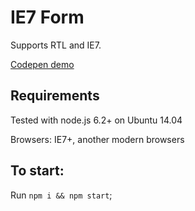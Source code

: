 # IE7 Form

Supports RTL and IE7.

[Codepen demo](https://codepen.io/flareair/pen/pbAKyr)

## Requirements

Tested with node.js 6.2+ on Ubuntu 14.04

Browsers: IE7+, another modern browsers

## To start:

Run `npm i && npm start`;